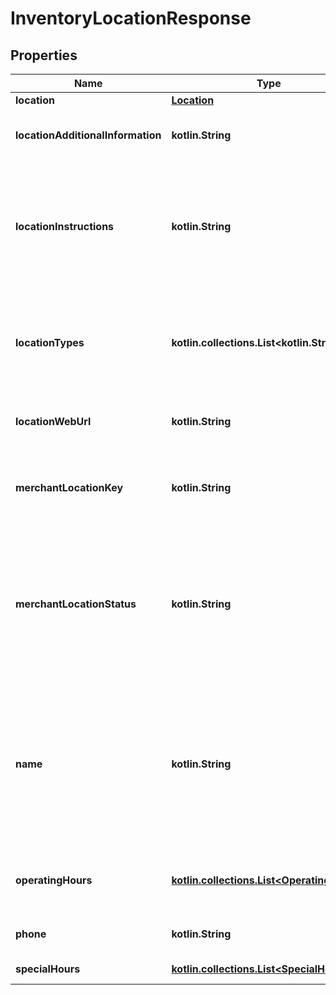 
# InventoryLocationResponse

## Properties
Name | Type | Description | Notes
------------ | ------------- | ------------- | -------------
**location** | [**Location**](Location.md) |  |  [optional]
**locationAdditionalInformation** | **kotlin.String** | This text field provides additional information about an inventory location. This field is returned if it is set for the inventory location. &lt;br/&gt;&lt;br/&gt;&lt;b&gt;Max length&lt;/b&gt;: 256 |  [optional]
**locationInstructions** | **kotlin.String** | This text field is used by the merchant to provide special pickup instructions for the store location. This field can help create a pleasant and easy pickup experience for In-Store Pickup and Click and Collect orders. If this field was not set up through a &lt;strong&gt;createInventoryLocation&lt;/strong&gt; or a &lt;strong&gt;updateInventoryLocation&lt;/strong&gt; call, eBay will use the default pickup instructions contained in the merchant&#39;s profile.&lt;br/&gt;&lt;br/&gt;&lt;b&gt;Max length&lt;/b&gt;: 1000 |  [optional]
**locationTypes** | **kotlin.collections.List&lt;kotlin.String&gt;** | This container defines the function of the inventory location. Typically, an inventory location will serve as a store or a warehouse, but in some cases, an inventory location may be both. &lt;br/&gt;&lt;br/&gt;The location type of an inventory location defaults to &lt;code&gt;WAREHOUSE&lt;/code&gt; if a location type is not specified when a merchant creates an inventory location. |  [optional]
**locationWebUrl** | **kotlin.String** | This text field shows the  Website address (URL) associated with the inventory location. This field is returned if defined for the inventory location. &lt;br/&gt;&lt;br/&gt;&lt;b&gt;Max length&lt;/b&gt;: 512 |  [optional]
**merchantLocationKey** | **kotlin.String** | The unique identifier of the inventory location. This identifier is set up by the merchant when the inventory location is first created with the &lt;strong&gt;createInventoryLocation&lt;/strong&gt; call. Once this value is set for an inventory location, it cannot be modified. &lt;br/&gt;&lt;br/&gt;&lt;b&gt;Max length&lt;/b&gt;: 36 |  [optional]
**merchantLocationStatus** | **kotlin.String** | This field indicates whether the inventory location is enabled (inventory can be loaded to location) or disabled (inventory can not be loaded to location). The merchant can use the &lt;strong&gt;enableInventoryLocation&lt;/strong&gt; call to enable an inventory location in disabled status, or the &lt;strong&gt;disableInventoryLocation&lt;/strong&gt; call to disable an inventory location in enabled status. For implementation help, refer to &lt;a href&#x3D;&#39;https://developer.ebay.com/api-docs/sell/account/types/api:StatusEnum&#39;&gt;eBay API documentation&lt;/a&gt; |  [optional]
**name** | **kotlin.String** | The name of the inventory location. This name should be a human-friendly name as it will be displayed in In-Store Pickup and Click and Collect listings. For store inventory locations, this field is not required for the &lt;strong&gt;createInventoryLocation&lt;/strong&gt; call, but a store inventory location must have a defined &lt;strong&gt;name&lt;/strong&gt; value before an In-Store Pickup and Click and Collect enabled offer is published. So, if the seller omits this field in the &lt;strong&gt;createInventoryLocation&lt;/strong&gt; call, it will have to be added later through a &lt;strong&gt;updateInventoryLocation&lt;/strong&gt; call. &lt;br/&gt;&lt;br/&gt;&lt;b&gt;Max length&lt;/b&gt;: 1000 |  [optional]
**operatingHours** | [**kotlin.collections.List&lt;OperatingHours&gt;**](OperatingHours.md) | This container shows the regular operating hours for a store location during the days of the week. A &lt;strong&gt;dayOfWeekEnum&lt;/strong&gt; field and an &lt;strong&gt;intervals&lt;/strong&gt; container is shown for each day of the week that the store location is open. |  [optional]
**phone** | **kotlin.String** | The phone number for an inventory location. This field will typically only be set and returned for store locations. &lt;br/&gt;&lt;br/&gt;&lt;b&gt;Max length&lt;/b&gt;: 36 |  [optional]
**specialHours** | [**kotlin.collections.List&lt;SpecialHours&gt;**](SpecialHours.md) | This container shows the special operating hours for a store location on a specific date or dates. |  [optional]



